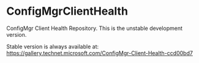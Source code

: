 # ConfigMgrClientHealth
ConfigMgr Client Health Repository.
This is the unstable development version.

Stable version is always available at: https://gallery.technet.microsoft.com/ConfigMgr-Client-Health-ccd00bd7

